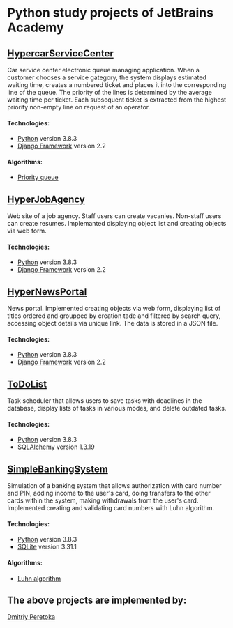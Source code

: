 # Python study projects of JetBrains Academy

## [HypercarServiceCenter](https://github.com/dmitriyperetoka/hyperskill.python/tree/main/HypercarServiceCenter)
Car service center electronic queue managing application. When a customer chooses a service gategory, the system displays estimated waiting time, creates a numbered ticket and places it into the corresponding line of the queue. The priority of the lines is determined by the average waiting time per ticket. Each subsequent ticket is extracted from the highest priority non-empty line on request of an operator.
#### Technologies:
* [Python](https://www.python.org/) version 3.8.3
* [Django Framework](https://www.djangoproject.com/) version 2.2
#### Algorithms:
* [Priority queue](https://en.wikipedia.org/wiki/Priority_queue)

## [HyperJobAgency](https://github.com/dmitriyperetoka/hyperskill.python/tree/main/HyperJobAgency)
Web site of a job agency. Staff users can create vacanies. Non-staff users can create resumes. Implemanted displaying object list and creating objects via web form.
#### Technologies:
* [Python](https://www.python.org/) version 3.8.3
* [Django Framework](https://www.djangoproject.com/) version 2.2

## [HyperNewsPortal](https://github.com/dmitriyperetoka/hyperskill.python/tree/main/HyperNewsPortal)
News portal. Implemented creating objects via web form, displaying list of titles ordered and groupped by creation tade and filtered by search query, accessing object details via unique link. The data is stored in a JSON file.
#### Technologies:
* [Python](https://www.python.org/) version 3.8.3
* [Django Framework](https://www.djangoproject.com/) version 2.2

## [ToDoList](https://github.com/dmitriyperetoka/hyperskill.python/tree/main/ToDoList)
Task scheduler that allows users to save tasks with deadlines in the database, display lists of tasks in various modes, and delete outdated tasks.
#### Technologies:
* [Python](https://www.python.org/) version 3.8.3
* [SQLAlchemy](https://www.sqlalchemy.org/) version 1.3.19

## [SimpleBankingSystem](https://github.com/dmitriyperetoka/hyperskill.python/tree/main/SimpleBankingSystem)
Simulation of a banking system that allows authorization with card number and PIN, adding income to the user's card, doing transfers to the other cards within the system, making withdrawals from the user's card. Implemented creating and validating card numbers with Luhn algorithm.
#### Technologies:
* [Python](https://www.python.org/) version 3.8.3
* [SQLite](https://www.sqlite.org/) version 3.31.1
#### Algorithms:
* [Luhn algorithm](https://en.wikipedia.org/wiki/Luhn_algorithm)

## The above projects are implemented by:
[Dmitriy Peretoka](https://github.com/dmitriyperetoka)
